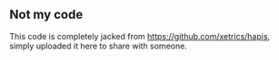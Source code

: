 ## Not my code

This code is completely jacked from https://github.com/xetrics/hapis, simply uploaded it here to share with someone.
